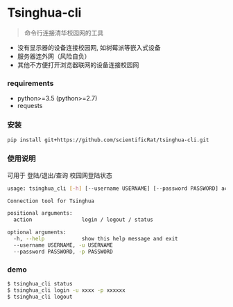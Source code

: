 # Tsinghua-cli
> 命令行连接清华校园网的工具   

* 没有显示器的设备连接校园网, 如树莓派等嵌入式设备
* 服务器连外网（风险自负）
* 其他不方便打开浏览器联网的设备连接校园网  


### requirements
* python>=3.5 (python>=2.7)
* requests
### 安装
```bash
pip install git+https://github.com/scientificRat/tsinghua-cli.git
```

### 使用说明  
可用于 登陆/退出/查询 校园网登陆状态  

```bash
usage: tsinghua_cli [-h] [--username USERNAME] [--password PASSWORD] action

Connection tool for Tsinghua

positional arguments:
  action                login / logout / status

optional arguments:
  -h, --help            show this help message and exit
  --username USERNAME, -u USERNAME
  --password PASSWORD, -p PASSWORD
``` 
### demo
```bash
$ tsinghua_cli status
$ tsinghua_cli login -u xxxx -p xxxxxx
$ tsinghua_cli logout
```
